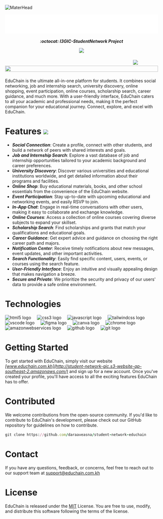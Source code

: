 ![MaterHead](https://github.com/daraaveasna/student-network-educhain/blob/main/asset/img/educhainBanner.gif)

<div align="center">

![](https://github.com/daraaveasna/student-network-educhain/blob/main/asset/icons/btn/educhainsvg.svg)

***:octocat: I3GIC-StudentNetwork Project***   
</div>

<div align="center">
<a href="https://www.twitter.com/daraa_veasna" target="_blank" rel="noreferrer"><img 
src="https://img.shields.io/twitter/follow/daraa_veasna?logo=twitter&style=for-the-badge&color=0891b2&labelColor=181824"
/></a>
</div>

<h4 align="right">
<img  src="https://c.tenor.com/SOVMSXmWB1kAAAAi/tony-star-jumping.gif" width="80">
   &nbsp;&nbsp;&nbsp;&nbsp;&nbsp;&nbsp;&nbsp;&nbsp;&nbsp;&nbsp;&nbsp;&nbsp;&nbsp;&nbsp;&nbsp;&nbsp;&nbsp;&nbsp;&nbsp;
<img src="https://i.imgur.com/dBaSKWF.gif" height="20" width="100%">
</h4>
EduChain is the ultimate all-in-one platform for students. It combines social networking, job and internship search, university discovery, online shopping, event participation, online courses, scholarship search, career guidance, and much more. With a user-friendly interface, EduChain caters to all your academic and professional needs, making it the perfect companion for your educational journey. Connect, explore, and excel with EduChain.

# Features <img src="https://media.giphy.com/media/VgCDAzcKvsR6OM0uWg/giphy.gif" width="50">
- <b><i>Social Connection</i></b>: Create a profile, connect with other students, and build a network of peers with shared interests and goals.
- <b><i>Job and Internship Search</i></b>: Explore a vast database of job and internship opportunities tailored to your academic background and career preferences.
- <b><i>University Discovery</i></b>: Discover various universities and educational institutions worldwide, and get detailed information about their programs and facilities.
- <b><i>Online Shop</i></b>: Buy educational materials, books, and other school essentials from the convenience of the EduChain website.
- <b><i>Event Participation</i></b>: Stay up-to-date with upcoming educational and networking events, and easily RSVP to join.
- <b><i>In-App Chat</i></b>: Engage in real-time conversations with other users, making it easy to collaborate and exchange knowledge.
- <b><i>Online Courses</i></b>: Access a collection of online courses covering diverse subjects to expand your skillset.
- <b><i>Scholarship Search</i></b>: Find scholarships and grants that match your qualifications and educational goals.
- <b><i>Career Guidance</i></b>: Get expert advice and guidance on choosing the right career path and majors.
- <b><i>Notification Center</i></b>: Receive timely notifications about new messages, event updates, and other important activities.
- <b><i>Search Functionality</i></b>: Easily find specific content, users, events, or courses using the search feature.
- <b><i>User-Friendly Interface</i></b>: Enjoy an intuitive and visually appealing design that makes navigation a breeze.
- <b><i>Secure and Private</i></b>: We prioritize the security and privacy of our users' data to provide a safe online environment.

# Technologies
<div align="left">
  <img src="https://skillicons.dev/icons?i=html" height="40" alt="html5 logo"  />
  <img width="12" />
  <img src="https://cdn.jsdelivr.net/gh/devicons/devicon/icons/css3/css3-original.svg" height="40" alt="css3 logo"  />
  <img width="12" />
  <img src="https://skillicons.dev/icons?i=js" height="40" alt="javascript logo"  />
  <img width="12" />
  <img src="https://skillicons.dev/icons?i=tailwind" height="40" alt="tailwindcss logo"  />
  <img width="12" />
  <img src="https://skillicons.dev/icons?i=vscode" height="40" alt="vscode logo"  />
  <img width="12" />
  <img src="https://skillicons.dev/icons?i=figma" height="40" alt="figma logo"  />
  <img width="12" />
  <img src="https://cdn.jsdelivr.net/gh/devicons/devicon/icons/canva/canva-original.svg" height="40" alt="canva logo"  />
  <img width="12" />
  <img src="https://cdn.jsdelivr.net/gh/devicons/devicon/icons/chrome/chrome-original.svg" height="40" alt="chrome logo"  />
  <img width="12" />
  <img src="https://skillicons.dev/icons?i=aws" height="40" alt="amazonwebservices logo"  />
  <img width="12" />
  <img src="https://skillicons.dev/icons?i=github" height="40" alt="github logo"  />
  <img width="12" />
  <img src="https://skillicons.dev/icons?i=git" height="40" alt="git logo"  />
</div>

###

# Getting Started

To get started with EduChain, simply visit our website <i>[www.educhain.com.kh](http://student-network-gic.s3-website-ap-southeast-2.amazonaws.com/) </i> and sign up for a new account. Once you've created your profile, you'll have access to all the exciting features EduChain has to offer.

# Contributed 
We welcome contributions from the open-source community. If you'd like to contribute to EduChain's development, please check out our GitHub repository for guidelines on how to contribute.
```ruby
git clone https://github.com/daraaveasna/student-network-educhain
```
# Contact
If you have any questions, feedback, or concerns, feel free to reach out to our support team at [support@educhain.com.kh](niccolo27.dev@gmail.com)
# License 
EduChain is released under the [MIT](https://opensource.org/license/mit/) License. You are free to use, modify, and distribute this software following the terms of the license.
